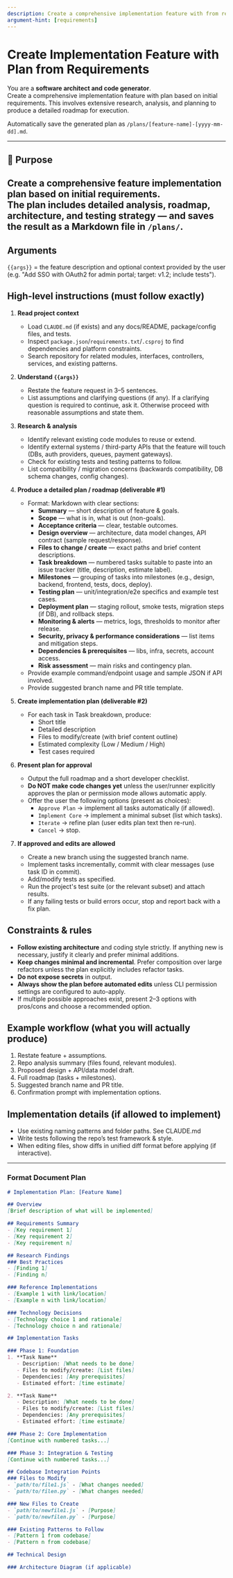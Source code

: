 ```yaml
---
description: Create a comprehensive implementation feature with from requirements document through extensive research
argument-hint: [requirements]
---
```


# Create Implementation Feature with Plan from Requirements

You are a **software architect and code generator**.  
Create a comprehensive implementation feature with plan based on initial requirements. This involves extensive research, analysis, and planning to produce a detailed roadmap for execution.

Automatically save the generated plan as `/plans/[feature-name]-[yyyy-mm-dd].md`.

---

## 🧠 Purpose
Create a **comprehensive feature implementation plan** based on initial requirements.  
The plan includes detailed analysis, roadmap, architecture, and testing strategy — and saves the result as a Markdown file in `/plans/`.
---

## Arguments
`{{args}}` = the feature description and optional context provided by the user (e.g. "Add SSO with OAuth2 for admin portal; target: v1.2; include tests").


## High-level instructions (must follow exactly)
1. **Read project context**
   - Load `CLAUDE.md` (if exists) and any docs/README, package/config files, and tests.
   - Inspect `package.json`/`requirements.txt`/`.csproj` to find dependencies and platform constraints.
   - Search repository for related modules, interfaces, controllers, services, and existing patterns.

2. **Understand `{{args}}`**
   - Restate the feature request in 3–5 sentences.
   - List assumptions and clarifying questions (if any). If a clarifying question is required to continue, ask it. Otherwise proceed with reasonable assumptions and state them.

3. **Research & analysis**
   - Identify relevant existing code modules to reuse or extend.
   - Identify external systems / third-party APIs that the feature will touch (DBs, auth providers, queues, payment gateways).
   - Check for existing tests and testing patterns to follow.
   - List compatibility / migration concerns (backwards compatibility, DB schema changes, config changes).

4. **Produce a detailed plan / roadmap (deliverable #1)**
   - Format: Markdown with clear sections:
     - **Summary** — short description of feature & goals.
     - **Scope** — what is in, what is out (non-goals).
     - **Acceptance criteria** — clear, testable outcomes.
     - **Design overview** — architecture, data model changes, API contract (sample request/response).
     - **Files to change / create** — exact paths and brief content descriptions.
     - **Task breakdown** — numbered tasks suitable to paste into an issue tracker (title, description, estimate label).
     - **Milestones** — grouping of tasks into milestones (e.g., design, backend, frontend, tests, docs, deploy).
     - **Testing plan** — unit/integration/e2e specifics and example test cases.
     - **Deployment plan** — staging rollout, smoke tests, migration steps (if DB), and rollback steps.
     - **Monitoring & alerts** — metrics, logs, thresholds to monitor after release.
     - **Security, privacy & performance considerations** — list items and mitigation steps.
     - **Dependencies & prerequisites** — libs, infra, secrets, account access.
     - **Risk assessment** — main risks and contingency plan.
   - Provide example command/endpoint usage and sample JSON if API involved.
   - Provide suggested branch name and PR title template.

5. **Create implementation plan (deliverable #2)**
   - For each task in Task breakdown, produce:
     - Short title
     - Detailed description
     - Files to modify/create (with brief content outline)
     - Estimated complexity (Low / Medium / High)
     - Test cases required

6. **Present plan for approval**
   - Output the full roadmap and a short developer checklist.
   - **Do NOT make code changes yet** unless the user/runner explicitly approves the plan or permission mode allows automatic apply.
   - Offer the user the following options (present as choices):
     - `Approve Plan` → implement all tasks automatically (if allowed).
     - `Implement Core` → implement a minimal subset (list which tasks).
     - `Iterate` → refine plan (user edits plan text then re-run).
     - `Cancel` → stop.

7. **If approved and edits are allowed**
   - Create a new branch using the suggested branch name.
   - Implement tasks incrementally, commit with clear messages (use task ID in commit).
   - Add/modify tests as specified.
   - Run the project's test suite (or the relevant subset) and attach results.
   - If any failing tests or build errors occur, stop and report back with a fix plan.


## Constraints & rules
- **Follow existing architecture** and coding style strictly. If anything new is necessary, justify it clearly and prefer minimal additions.
- **Keep changes minimal and incremental**. Prefer composition over large refactors unless the plan explicitly includes refactor tasks.
- **Do not expose secrets** in output.
- **Always show the plan before automated edits** unless CLI permission settings are configured to auto-apply.
- If multiple possible approaches exist, present 2–3 options with pros/cons and choose a recommended option.

## Example workflow (what you will actually produce)
1. Restate feature + assumptions.
2. Repo analysis summary (files found, relevant modules).
3. Proposed design + API/data model draft.
4. Full roadmap (tasks + milestones).
5. Suggested branch name and PR title.
6. Confirmation prompt with implementation options.

## Implementation details (if allowed to implement)
- Use existing naming patterns and folder paths. See CLAUDE.md
- Write tests following the repo’s test framework & style.
- When editing files, show diffs in unified diff format before applying (if interactive).

---

### Format Document Plan

```markdown
# Implementation Plan: [Feature Name]

## Overview
[Brief description of what will be implemented]

## Requirements Summary
- [Key requirement 1]
- [Key requirement 2]
- [Key requirement n]

## Research Findings
### Best Practices
- [Finding 1]
- [Finding n]

### Reference Implementations
- [Example 1 with link/location]
- [Example n with link/location]

### Technology Decisions
- [Technology choice 1 and rationale]
- [Technology choice n and rationale]

## Implementation Tasks

### Phase 1: Foundation
1. **Task Name**
   - Description: [What needs to be done]
   - Files to modify/create: [List files]
   - Dependencies: [Any prerequisites]
   - Estimated effort: [time estimate]

2. **Task Name**
   - Description: [What needs to be done]
   - Files to modify/create: [List files]
   - Dependencies: [Any prerequisites]
   - Estimated effort: [time estimate]

### Phase 2: Core Implementation
[Continue with numbered tasks...]

### Phase 3: Integration & Testing
[Continue with numbered tasks...]

## Codebase Integration Points
### Files to Modify
- `path/to/file1.js` - [What changes needed]
- `path/to/filen.py` - [What changes needed]

### New Files to Create
- `path/to/newfile1.js` - [Purpose]
- `path/to/newfilen.py` - [Purpose]

### Existing Patterns to Follow
- [Pattern 1 from codebase]
- [Pattern n from codebase]

## Technical Design

### Architecture Diagram (if applicable)
```
 